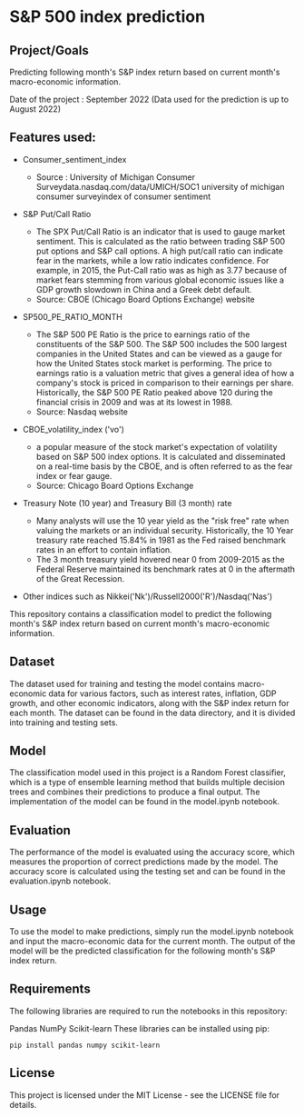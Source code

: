 # S&P 500 index prediction

## Project/Goals 
Predicting following month's S&P index return based on current month's macro-economic information. 

Date of the project : September 2022 (Data used for the prediction is up to August 2022)

## Features used:
 - Consumer_sentiment_index
    - Source : University of Michigan Consumer Surveydata.nasdaq.com/data/UMICH/SOC1 university of michigan consumer surveyindex of consumer sentiment

- S&P Put/Call Ratio
    - The SPX Put/Call Ratio is an indicator that is used to gauge market sentiment. This is calculated as the ratio between trading S&P 500 put options and S&P call options. A high put/call ratio can indicate fear in the markets, while a low ratio indicates confidence. For example, in 2015, the Put-Call ratio was as high as 3.77 because of market fears stemming from various global economic issues like a GDP growth slowdown in China and a Greek debt default.  
    - Source: CBOE (Chicago Board Options Exchange) website 

- SP500_PE_RATIO_MONTH
    - The S&P 500 PE Ratio is the price to earnings ratio of the constituents of the S&P 500. The S&P 500 includes the 500 largest companies in the United States and can be viewed as a gauge for how the United States stock market is performing. The price to earnings ratio is a valuation metric that gives a general idea of how a company's stock is priced in comparison to their earnings per share. Historically, the S&P 500 PE Ratio peaked above 120 during the financial crisis in 2009 and was at its lowest in 1988.  
    - Source: Nasdaq website
    
- CBOE_volatility_index ('vo')
    - a popular measure of the stock market's expectation of volatility based on S&P 500 index options. It is calculated and disseminated on a real-time basis by the CBOE, and is often referred to as the fear index or fear gauge.
    - Source:  Chicago Board Options Exchange

- Treasury Note (10 year) and Treasury Bill (3 month) rate
    - Many analysts will use the 10 year yield as the "risk free" rate when valuing the markets or an individual security. Historically, the 10 Year treasury rate reached 15.84% in 1981 as the Fed raised benchmark rates in an effort to contain inflation.
    - The 3 month treasury yield hovered near 0 from 2009-2015 as the Federal Reserve maintained its benchmark rates at 0 in the aftermath of the Great Recession.
    
- Other indices such as Nikkei('Nk')/Russell2000('R')/Nasdaq('Nas')


This repository contains a classification model to predict the following month's S&P index return based on current month's macro-economic information.

## Dataset
The dataset used for training and testing the model contains macro-economic data for various factors, such as interest rates, inflation, GDP growth, and other economic indicators, along with the S&P index return for each month. The dataset can be found in the data directory, and it is divided into training and testing sets.

## Model
The classification model used in this project is a Random Forest classifier, which is a type of ensemble learning method that builds multiple decision trees and combines their predictions to produce a final output. The implementation of the model can be found in the model.ipynb notebook.

## Evaluation
The performance of the model is evaluated using the accuracy score, which measures the proportion of correct predictions made by the model. The accuracy score is calculated using the testing set and can be found in the evaluation.ipynb notebook.

## Usage
To use the model to make predictions, simply run the model.ipynb notebook and input the macro-economic data for the current month. The output of the model will be the predicted classification for the following month's S&P index return.

## Requirements
The following libraries are required to run the notebooks in this repository:

Pandas
NumPy
Scikit-learn
These libraries can be installed using pip:

`pip install pandas numpy scikit-learn` 

## License
This project is licensed under the MIT License - see the LICENSE file for details.
